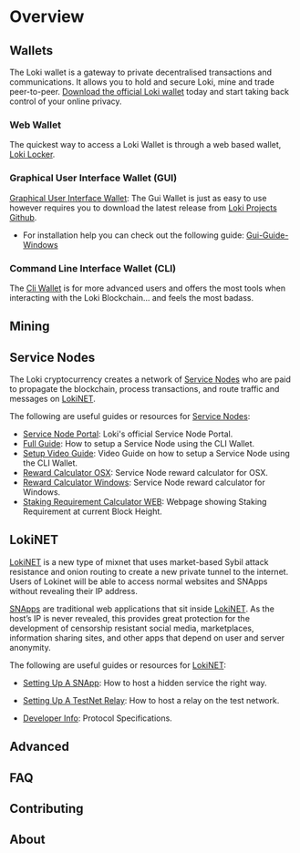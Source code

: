 
# Overview

## Wallets
The Loki wallet is a gateway to private decentralised 
transactions and communications. It allows you to hold and secure Loki, mine and trade peer-to-peer. [Download the official Loki wallet](https://loki.network/getting-started/) today and start taking back control of your online privacy.

### Web Wallet
The quickest way to access a Loki Wallet is through a web based wallet, [Loki Locker](https://lokilocker.com/).

### Graphical User Interface Wallet (GUI)
[Graphical User Interface Wallet](https://github.com/loki-project/loki-gui/releases): The Gui Wallet is just as easy to use however requires you to download the latest release from [Loki Projects Github](https://github.com/loki-project/loki-gui/releases).  

- For installation help you can check out the following guide: [Gui-Guide-Windows](https://loki.network/wp-content/uploads/2018/05/GUI-GUIDE-WINDOWS-PDF.pdf)

### Command Line Interface Wallet (CLI)
The [Cli Wallet](https://github.com/loki-project/loki/releases) is for more advanced users and offers the most tools when interacting with the Loki Blockchain... and feels the most badass.

## Mining

## Service Nodes
The Loki cryptocurrency creates a network of [Service Nodes](../ServiceNodes/SNOverview.md) who are paid to propagate the blockchain, process transactions, and route traffic and messages on [LokiNET](../LokiNET/LokiNetOverview.md).

The following are useful guides or resources for [Service Nodes](../ServiceNodes/SNOverview.md):

- [Service Node Portal](https://loki.network/service-nodes-portal/): Loki's official Service Node Portal.
- [Full Guide](../Wallets/CliWallet/SNFullGuide.md): How to setup a Service Node using the CLI Wallet.
- [Setup Video Guide](https://www.youtube.com/watch?v=6uiRD1847UY): Video Guide on how to setup a Service Node using the CLI Wallet.
- [Reward Calculator OSX](https://loki.network/wp-content/uploads/2018/09/Loki_Service_Node_ROI_OSX-V1.xlsm): Service Node reward calculator for OSX.
- [Reward Calculator Windows](https://loki.network/wp-content/uploads/2018/09/Loki_Service_Node_ROI_Windows-V1-1.xlsm): Service Node reward calculator for Windows.
- [Staking Requirement Calculator WEB](https://jagerman.com/sn/): Webpage showing Staking Requirement at current Block Height.

## LokiNET

[LokiNET](../LokiNET/LokiNetOverview.md) is a new type of mixnet that uses market-based Sybil attack resistance and onion routing to create a new private tunnel to the internet. Users of Lokinet will be able to access normal websites and SNApps without revealing their IP address.

[SNApps](../SNApps/SNAppsOverview.md) are traditional web applications that sit inside [LokiNET](../LokiNET/LokiNetOverview.md). As the host’s IP is never revealed, this provides great protection for the development of censorship resistant social media, marketplaces, information sharing sites, and other apps that depend on user and server anonymity.

The following are useful guides or resources for [LokiNET](../LokiNET/LokiNetOverview.md):

- [Setting Up A SNApp](../LokiNET/Guides/SNApps.md): How to host a hidden service the right way.

- [Setting Up A TestNet Relay](../LokiNET/Guides/TestNetRelay.md): How to host a relay on the test network.

- [Developer Info](../LokiNET/DeveloperInfo.md): Protocol Specifications.


## Advanced

## FAQ

## Contributing

## About
